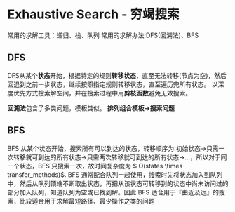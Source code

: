 
# Exhaustive Search - 穷竭搜索

常用的求解工具：递归、栈、队列
常用的求解办法:DFS(回溯法)、BFS

## DFS
DFS从某个**状态**开始，根据特定的规则**转移状态**，直至无法转移(节点为空)，然后回退到之前一步状态，继续按照指定规则转移状态，直至遍历完所有状态。
以深度优先方式搜索解空间，并在搜索过程中用**剪枝函数**避免无效搜索。

**回溯法**包含了多类问题，模板类似。
**排列组合模板->搜索问题**

## BFS 

BFS 从某个状态开始，搜索所有可以到达的状态，转移顺序为:初始状态->只需一次转移就可到达的所有状态->只需两次转移就可到达的所有状态->...，所以对于同一个状态，BFS 只搜索一次，故时间复杂度为 $ O(states \times transfer\_methods)$. BFS 通常配合队列一起使用，搜索时先将状态加入到队列中，然后从队列顶端不断取出状态，再把从该状态可转移到的状态中尚未访问过的部分加入队列，知道队列为空或已找到解。因此 BFS 适合用于『由近及远』的搜索，比较适合用于求解最短路径、最少操作之类的问题